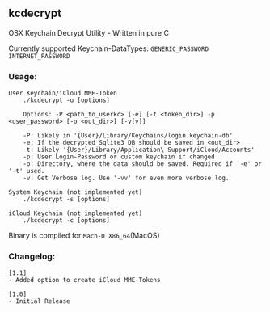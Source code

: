 ## kcdecrypt
OSX Keychain Decrypt Utility - Written in pure C

Currently supported Keychain-DataTypes:
`GENERIC_PASSWORD`
`INTERNET_PASSWORD`

### Usage:
```
User Keychain/iCloud MME-Token
	./kcdecrypt -u [options]

	Options: -P <path_to_userkc> [-e] [-t <token_dir>] -p <user_password> [-o <out_dir>] [-v[v]]

	-P: Likely in '{User}/Library/Keychains/login.keychain-db'
	-e: If the decrypted Sqlite3 DB should be saved in <out_dir>
	-t: Likely '{User}/Library/Application\ Support/iCloud/Accounts'
	-p: User Login-Password or custom keychain if changed
	-o: Directory, where the data should be saved. Required if '-e' or '-t' used.
	-v: Get Verbose log. Use '-vv' for even more verbose log.

System Keychain (not implemented yet)
	./kcdecrypt -s [options]

iCloud Keychain (not implemented yet)
	./kcdecrypt -c [options]
```

Binary is compiled for `Mach-O X86_64`(MacOS)

### Changelog:
```
[1.1]
- Added option to create iCloud MME-Tokens

[1.0]
- Initial Release
```
